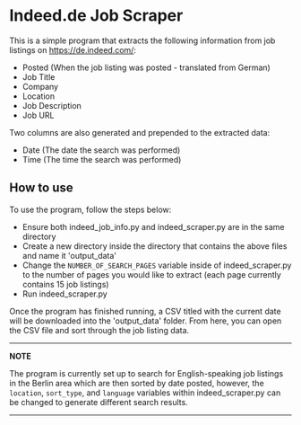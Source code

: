 # Indeed.de Job Scraper

This is a simple program that extracts the following information from job listings on https://de.indeed.com/:

- Posted (When the job listing was posted - translated from German)
- Job Title
- Company
- Location
- Job Description
- Job URL

Two columns are also generated and prepended to the extracted data:

- Date (The date the search was performed)
- Time (The time the search was performed)

## How to use

To use the program, follow the steps below:

- Ensure both indeed_job_info.py and indeed_scraper.py are in the same directory
- Create a new directory inside the directory that contains the above files and name it 'output_data'
- Change the `NUMBER_OF_SEARCH_PAGES` variable inside of indeed_scraper.py to the number of pages you would like to extract (each page currently contains 15 job listings)
- Run indeed_scraper.py

Once the program has finished running, a CSV titled with the current date will be downloaded into the 'output_data' folder. From here, you can open the CSV file and sort through the job listing data.

---
**NOTE**

The program is currently set up to search for English-speaking job listings in the Berlin area which are then sorted by date posted, however, the `location`, `sort_type`, and `language` variables within indeed_scraper.py can be changed to generate different search results.

---
